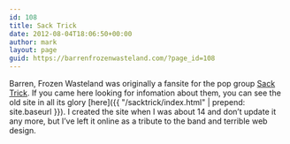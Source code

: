 ```yaml
---
id: 108
title: Sack Trick
date: 2012-08-04T18:06:50+00:00
author: mark
layout: page
guid: https://barrenfrozenwasteland.com/?page_id=108
---
```

Barren, Frozen Wasteland was originally a fansite for the pop group [Sack Trick](http://sacktrick.com). If you came here looking for infomation about them, you can see the old site in all its glory [here]({{ "/sacktrick/index.html" | prepend: site.baseurl }}). I created the site when I was about 14 and don&#8217;t update it any more, but I&#8217;ve left it online as a tribute to the band and terrible web design.

